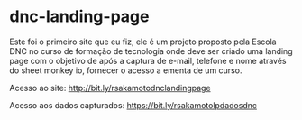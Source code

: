 # dnc-landing-page

Este foi o primeiro site que eu fiz, ele é um projeto proposto pela Escola DNC no curso de formação de tecnologia onde deve ser criado uma landing page com o objetivo de após a captura de e-mail, telefone e nome através do sheet monkey io, fornecer o acesso a ementa de um curso.

Acesso ao site: http://bit.ly/rsakamotodnclandingpage

Acesso aos dados capturados: https://bit.ly/rsakamotolpdadosdnc
